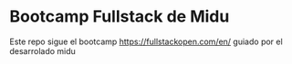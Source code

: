 # Bootcamp Fullstack de Midu

Este repo sigue el bootcamp https://fullstackopen.com/en/ guiado por el desarrolado midu
